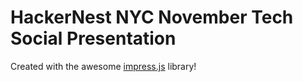 HackerNest NYC November Tech Social Presentation
===

Created with the awesome [impress.js](https://github.com/bartaz/impress.js/) library!
